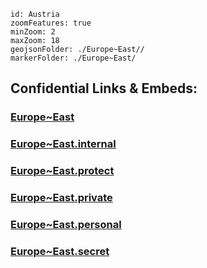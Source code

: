 ﻿


```leaflet
id: Austria
zoomFeatures: true 
minZoom: 2 
maxZoom: 18
geojsonFolder: ./Europe~East//
markerFolder: ./Europe~East/
```


## Confidential Links & Embeds: 

### [Europe~East](/_public/Earth/Continent/Europe/Europe~East.md) 

### [Europe~East.internal](/_internal/Earth/Continent/Europe/Europe~East.internal.md) 

### [Europe~East.protect](/_protect/Earth/Continent/Europe/Europe~East.protect.md) 

### [Europe~East.private](/_private/Earth/Continent/Europe/Europe~East.private.md) 

### [Europe~East.personal](/_personal/Earth/Continent/Europe/Europe~East.personal.md) 

### [Europe~East.secret](/_secret/Earth/Continent/Europe/Europe~East.secret.md) 
